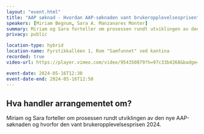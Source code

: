 ```yaml
---
layout: "event.html"
title: "AAP søknad - Hvordan AAP-søknaden vant brukeropplevelsesprisen"
speakers: [Miriam Begnum, Sara A. Manzanares Monter]
summary: Miriam og Sara forteller om prosessen rundt utviklingen av den nye AAP-søknaden og hvorfor den vant brukeropplevelsesprisen 2024.
privacy: public

location-type: hybrid
location-name: Fyrstikkalléen 1, Rom "Samfunnet" ved kantina
recorded: true
video-url: https://player.vimeo.com/video/954350879?h=97c33b4268&badge=0&autopause=0&player_id=0&app_id=58479&texttrack=no

event-date: 2024-05-16T12:30
event-date-end: 2024-05-16T12:50
---
```


## Hva handler arrangementet om?

Miriam og Sara forteller om prosessen rundt utviklingen av den nye AAP-søknaden og hvorfor den vant brukeropplevelsesprisen 2024.
